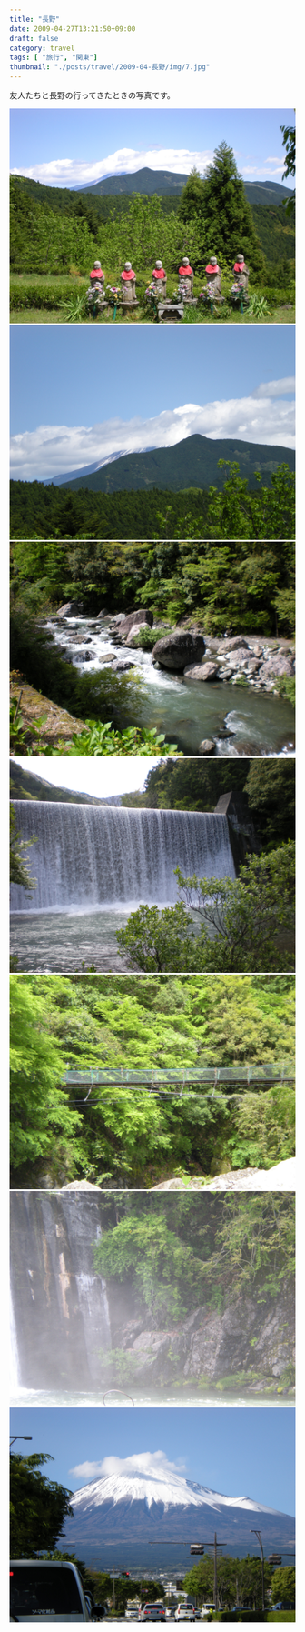```yaml
---
title: "長野"
date: 2009-04-27T13:21:50+09:00
draft: false
category: travel
tags: [ "旅行", "関東"]
thumbnail: "./posts/travel/2009-04-長野/img/7.jpg"
---
```

友人たちと長野の行ってきたときの写真です。  
<!--more-->
![](./img/1.jpg)
![](./img/2.jpg)
![](./img/3.jpg)
![](./img/4.jpg)
![](./img/5.jpg)
![](./img/6.jpg)
![](./img/7.jpg)